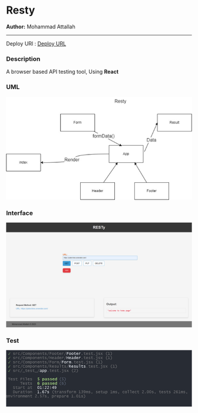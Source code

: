 # Resty 
**Author:** Mohammad Attallah

---
Deploy URl : [Deploy URL ](https://main--splendorous-faun-ae45d1.netlify.app/)

### Description 
A browser based API testing tool, Using **React**

### UML 

![Image](./assest/resty.jpg)


### Interface 
![image](./assest/screen.png)

### Test
![Image](./assest/test27.PNG) 



